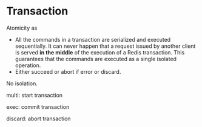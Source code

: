 # Transaction

Atomicity as 

* All the commands in a transaction are serialized and executed sequentially. It can never happen that a request issued by another client is served **in the middle** of the execution of a Redis transaction. This guarantees that the commands are executed as a single isolated operation.
* Either succeed or abort if error or discard.

No isolation.

multi: start transaction

exec: commit transaction

discard: abort transaction

